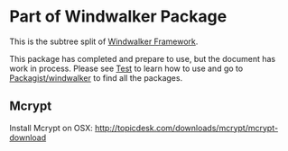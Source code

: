 # Part of Windwalker Package

This is the subtree split of [Windwalker Framework](https://github.com/ventoviro/windwalker).

This package has completed and prepare to use, but the document has work in process.
Please see [Test](Test) to learn how to use and go to [Packagist/windwalker](https://packagist.org/packages/windwalker/)
to find all the packages.

## Mcrypt

Install Mcrypt on OSX: http://topicdesk.com/downloads/mcrypt/mcrypt-download
